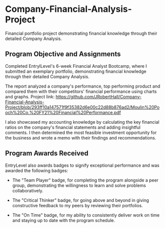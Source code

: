 # Company-Financial-Analysis-Project
Financial portfolio project demonstrating financial knowledge through their detailed Company Analysis.

## Program Objective and Assignments
Completed EntrylLevel's 6-week Financial Analyst Bootcamp, where I submitted an exemplary portfolio, demonstrating financial knowledge through their detailed Company Analysis.

The report analyzed a company's performance, top performing product and compared them with their competitors' financial performance using charts and graphs. Project link: https://github.com/JRobertHall/Company-Financial-Analysis-Project/blob/293ff10a147571f9f35382d6e00c22d88b876ad2/Moulin%20Pooch%20Co.%20FY21%20Financial%20Performance.pdf

I also showcased my accounting knowledge by calculating the key financial ratios on the company's financial statements and adding insightful comments. I then
determined the most feasible investment opportunity for the business and wrote a memo with their findings and recommendations.

## Program Awards Received
EntryLevel also awards badges to signify exceptional performance and  was awarded the following badges:

- The "Team Player" badge, for completing the program alongside a peer group, demonstrating the willingness to learn and solve problems collaboratively.

- The "Critical Thinker" badge, for going above and beyond in giving constructive feedback to my peers by reviewing their portfolios.

- The "On Time" badge, for my ability to consistently deliver work on time and staying up to date with the program schedule.
